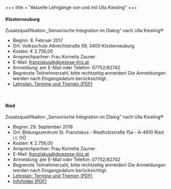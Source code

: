 +++
title = "Aktuelle Lehrgänge von und mit Ulla Kiesling"
+++

#### Klosterneuburg

Zusatzqualifikation „Sensorische Integration im Dialog” nach Ulla Kiesling®

- Beginn: 8. Februar 2017
- Ort: Volksschule Albrechtstraße 59, 3400 Klosterneuburg
- Kosten: € 2.756,00
- Ansprechpartner: Frau Kornelia Zauner
- E-Mail: [franziskus@dioezese-linz.at](mailto:franziskus@dioezese-linz.at)
- Anmeldung: per E-Mail oder Telefon: 07752/82742
- Begrenzte Teilnehmerzahl, bitte rechtzeitig anmelden! Die Anmeldungen werden nach Eingangsdatum berücksichtigt.
- [Lehrplan: Termine und Themen (PDF)](/download/SI-Folder-Wien-2017.pdf)

<br>

#### Ried
Zusatzqualifikation „Sensorische Integration im Dialog” nach Ulla Kiesling®

- Beginn: 29. September 2016
- Ort: Bildungszentrum St. Franziskus - Riedholzstraße 15a - A-4910 Ried i.I. OÖ
- Kosten: € 2.756,00
- Ansprechpartner: Frau Kornelia Zauner
- E-Mail: [franziskus@dioezese-linz.at](mailto:franziskus@dioezese-linz.at)
- Anmeldung: per E-Mail oder Telefon: 07752/82742
- Begrenzte Teilnehmerzahl, bitte rechtzeitig anmelden! Die Anmeldungen werden nach Eingangsdatum berücksichtigt.
- [Lehrplan: Termine und Themen (PDF)](/download/Termine-Ried-2016.pdf)
- [Infofolder (PDF)](/download/Folder-Ried-2016.pdf)
